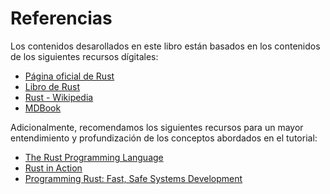 # Referencias

Los contenidos desarollados en este libro están basados en los contenidos de los siguientes recursos dígitales: 

- [Página oficial de Rust](https://www.rust-lang.org/)
- [Libro de Rust](https://doc.rust-lang.org/book/)
- [Rust - Wikipedia](https://en.wikipedia.org/wiki/Rust_(programming_language))
- [MDBook](https://rust-lang.github.io/mdBook/)

Adicionalmente, recomendamos los siguientes recursos para un mayor entendimiento y profundización de los conceptos abordados en el tutorial:

- [The Rust Programming Language](https://www.amazon.com/gp/product/1718500440/ref=as_li_tl?ie=UTF8&camp=1789&creative=9325&creativeASIN=1718500440&linkCode=as2&tag=booksoncode-20&linkId=69315490f3fdb6f519f6ac1eec03af09)
- [Rust in Action](https://www.amazon.com/gp/product/1617294551/ref=as_li_tl?ie=UTF8&camp=1789&creative=9325&creativeASIN=1617294551&linkCode=as2&tag=booksoncode-20&linkId=ffa705351a870f2b11aa36b0ebaa223a)
- [Programming Rust: Fast, Safe Systems Development](https://www.amazon.com/gp/product/1492052590/ref=as_li_tl?ie=UTF8&camp=1789&creative=9325&creativeASIN=1492052590&linkCode=as2&tag=booksoncode-20&linkId=281f90da3b9a244a5862c4b0819141b2)